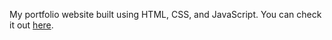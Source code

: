 My portfolio website built using HTML, CSS, and JavaScript. You can check it out [here](https://arasgungore.github.io).
